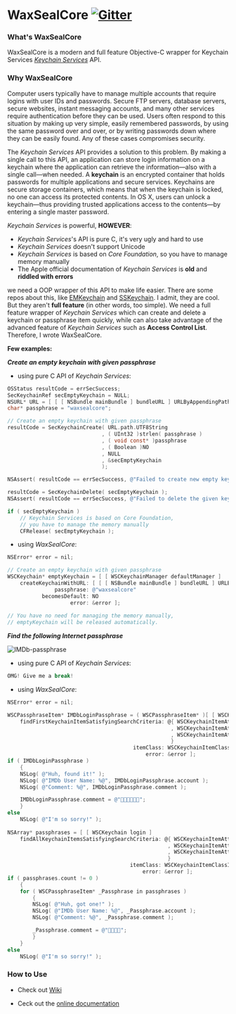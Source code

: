 WaxSealCore [![Gitter](https://badges.gitter.im/Join%20Chat.svg)](https://gitter.im/TongG/WaxSealCore?utm_source=badge&utm_medium=badge&utm_campaign=pr-badge&utm_content=badge)
===========

### What's WaxSealCore

WaxSealCore is a modern and full feature Objective-C wrapper for Keychain Services [*Keychain Services*](https://developer.apple.com/library/mac/documentation/Security/Reference/keychainservices/index.html) API.

### Why WaxSealCore

Computer users typically have to manage multiple accounts that require logins with user IDs and passwords. Secure FTP servers, database servers, secure websites, instant messaging accounts, and many other services require authentication before they can be used. Users often respond to this situation by making up very simple, easily remembered passwords, by using the same password over and over, or by writing passwords down where they can be easily found. Any of these cases compromises security.

The *Keychain Services* API provides a solution to this problem. By making a single call to this API, an application can store login information on a keychain where the application can retrieve the information—also with a single call—when needed. A **keychain** is an encrypted container that holds passwords for multiple applications and secure services. Keychains are secure storage containers, which means that when the keychain is locked, no one can access its protected contents. In OS X, users can unlock a keychain—thus providing trusted applications access to the contents—by entering a single master password.

*Keychain Services* is powerful, **HOWEVER**:

 * *Keychain Services*'s API is pure C, it's very ugly and hard to use
 * *Keychain Services* doesn't support Unicode
 * *Keychain Services* is based on *Core Foundation*, so you have to manage memory manually
 * The Apple official documentation of *Keychain Services* is **old** and **riddled with errors**

we need a OOP wrapper of this API to make life easier. There are some repos about this, like [EMKeychain](https://github.com/irons/EMKeychain) and [SSKeychain](https://github.com/soffes/sskeychain). I admit, they are cool. But they aren't **full feature** (in other words, too simple). We need a full feature wrapper of *Keychain Services* which can create and delete a keychain or passphrase item quickly, while can also take advantage of the advanced feature of *Keychain Services* such as **Access Control List**. Therefore, I wrote WaxSealCore.

**Few examples:**

***Create an empty keychain with given passphrase***

* using pure C API of *Keychain Services*:

```objective-c
OSStatus resultCode = errSecSuccess;
SecKeychainRef secEmptyKeychain = NULL;
NSURL* URL = [ [ [ NSBundle mainBundle ] bundleURL ] URLByAppendingPathComponent: @"EmptyKeychainForWiki.keychain" ];
char* passphrase = "waxsealcore";

// Create an empty keychain with given passphrase
resultCode = SecKeychainCreate( URL.path.UTF8String
                              , ( UInt32 )strlen( passphrase )
                              , ( void const* )passphrase
                              , ( Boolean )NO
                              , NULL
                              , &secEmptyKeychain
                              );

NSAssert( resultCode == errSecSuccess, @"Failed to create new empty keychain" );

resultCode = SecKeychainDelete( secEmptyKeychain );
NSAssert( resultCode == errSecSuccess, @"Failed to delete the given keychain" );

if ( secEmptyKeychain )
    // Keychain Services is based on Core Foundation,
    // you have to manage the memory manually
    CFRelease( secEmptyKeychain );
```

* using *WaxSealCore*:

```objective-c
NSError* error = nil;

// Create an empty keychain with given passphrase
WSCKeychain* emptyKeychain = [ [ WSCKeychainManager defaultManager ]
    createKeychainWithURL: [ [ [ NSBundle mainBundle ] bundleURL ] URLByAppendingPathComponent: @"EmptyKeychainForWiki.keychain" ]
               passphrase: @"waxsealcore"
           becomesDefault: NO
                    error: &error ];
                           
// You have no need for managing the memory manually,
// emptyKeychain will be released automatically.
```

***Find the following Internet passphrase***

![IMDb-passphrase](http://i.imgbox.com/eeiU5Ymr.png)

* using pure C API of *Keychain Services*:

```objective-c
OMG! Give me a break!
```

* using *WaxSealCore*:

```objective-c
NSError* error = nil;

WSCPassphraseItem* IMDbLoginPassphrase = ( WSCPassphraseItem* )[ [ WSCKeychain login ]
    findFirstKeychainItemSatisfyingSearchCriteria: @{ WSCKeychainItemAttributeLabel : @"secure.imdb.com"
                                                    , WSCKeychainItemAttributeProtocol : WSCInternetProtocolCocoaValue( WSCInternetProtocolTypeHTTPS )
                                                    , WSCKeychainItemAttributeComment : @"👺👹👺👹"
                                                    }
                                        itemClass: WSCKeychainItemClassInternetPassphraseItem
                                            error: &error ];
if ( IMDbLoginPassphrase )
    {
    NSLog( @"Huh, found it!" );
    NSLog( @"IMDb User Name: %@", IMDbLoginPassphrase.account );
    NSLog( @"Comment: %@", IMDbLoginPassphrase.comment );

    IMDbLoginPassphrase.comment = @"👿👿👿👿👿👿";
    }
else
    NSLog( @"I'm so sorry!" );
    
NSArray* passphrases = [ [ WSCKeychain login ]
    findAllKeychainItemsSatisfyingSearchCriteria: @{ WSCKeychainItemAttributeLabel : @"secure.imdb.com"
                                                   , WSCKeychainItemAttributeProtocol : WSCInternetProtocolCocoaValue( WSCInternetProtocolTypeHTTPS )
                                                   , WSCKeychainItemAttributeComment : @"👿👿👿👿👿👿"
                                                   }
                                       itemClass: WSCKeychainItemClassInternetPassphraseItem
                                           error: &error ];
if ( passphrases.count != 0 )
    {
    for ( WSCPassphraseItem* _Passphrase in passphrases )
        {
        NSLog( @"Huh, got one!" );
        NSLog( @"IMDb User Name: %@", _Passphrase.account );
        NSLog( @"Comment: %@", _Passphrase.comment );

        _Passphrase.comment = @"👺👹👺👹";
        }
    }
else
    NSLog( @"I'm so sorry!" );
```

### How to Use

* Check out [Wiki](https://github.com/TongG/WaxSealCore/wiki)

* Ceck out the [online documentation](https://tongg.github.io/WaxSealCore-Doc/)